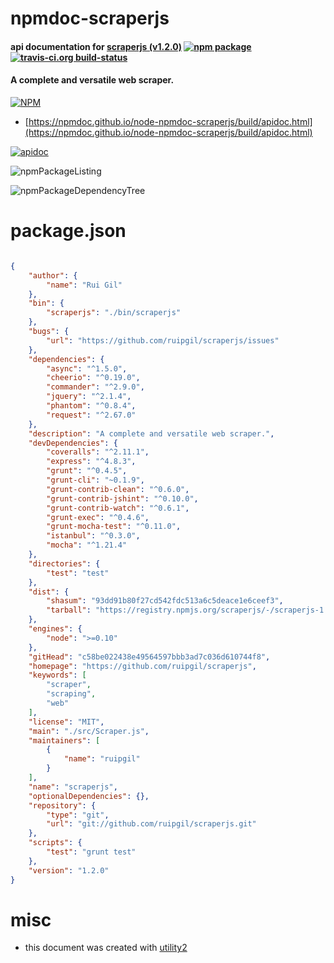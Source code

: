 # npmdoc-scraperjs

#### api documentation for  [scraperjs (v1.2.0)](https://github.com/ruipgil/scraperjs)  [![npm package](https://img.shields.io/npm/v/npmdoc-scraperjs.svg?style=flat-square)](https://www.npmjs.org/package/npmdoc-scraperjs) [![travis-ci.org build-status](https://api.travis-ci.org/npmdoc/node-npmdoc-scraperjs.svg)](https://travis-ci.org/npmdoc/node-npmdoc-scraperjs)

#### A complete and versatile web scraper.

[![NPM](https://nodei.co/npm/scraperjs.png?downloads=true&downloadRank=true&stars=true)](https://www.npmjs.com/package/scraperjs)

- [https://npmdoc.github.io/node-npmdoc-scraperjs/build/apidoc.html](https://npmdoc.github.io/node-npmdoc-scraperjs/build/apidoc.html)

[![apidoc](https://npmdoc.github.io/node-npmdoc-scraperjs/build/screenCapture.buildCi.browser.%252Ftmp%252Fbuild%252Fapidoc.html.png)](https://npmdoc.github.io/node-npmdoc-scraperjs/build/apidoc.html)

![npmPackageListing](https://npmdoc.github.io/node-npmdoc-scraperjs/build/screenCapture.npmPackageListing.svg)

![npmPackageDependencyTree](https://npmdoc.github.io/node-npmdoc-scraperjs/build/screenCapture.npmPackageDependencyTree.svg)



# package.json

```json

{
    "author": {
        "name": "Rui Gil"
    },
    "bin": {
        "scraperjs": "./bin/scraperjs"
    },
    "bugs": {
        "url": "https://github.com/ruipgil/scraperjs/issues"
    },
    "dependencies": {
        "async": "^1.5.0",
        "cheerio": "^0.19.0",
        "commander": "^2.9.0",
        "jquery": "^2.1.4",
        "phantom": "^0.8.4",
        "request": "^2.67.0"
    },
    "description": "A complete and versatile web scraper.",
    "devDependencies": {
        "coveralls": "^2.11.1",
        "express": "^4.8.3",
        "grunt": "^0.4.5",
        "grunt-cli": "~0.1.9",
        "grunt-contrib-clean": "^0.6.0",
        "grunt-contrib-jshint": "^0.10.0",
        "grunt-contrib-watch": "^0.6.1",
        "grunt-exec": "^0.4.6",
        "grunt-mocha-test": "^0.11.0",
        "istanbul": "^0.3.0",
        "mocha": "^1.21.4"
    },
    "directories": {
        "test": "test"
    },
    "dist": {
        "shasum": "93dd91b80f27cd542fdc513a6c5deace1e6ceef3",
        "tarball": "https://registry.npmjs.org/scraperjs/-/scraperjs-1.2.0.tgz"
    },
    "engines": {
        "node": ">=0.10"
    },
    "gitHead": "c58be022438e49564597bbb3ad7c036d610744f8",
    "homepage": "https://github.com/ruipgil/scraperjs",
    "keywords": [
        "scraper",
        "scraping",
        "web"
    ],
    "license": "MIT",
    "main": "./src/Scraper.js",
    "maintainers": [
        {
            "name": "ruipgil"
        }
    ],
    "name": "scraperjs",
    "optionalDependencies": {},
    "repository": {
        "type": "git",
        "url": "git://github.com/ruipgil/scraperjs.git"
    },
    "scripts": {
        "test": "grunt test"
    },
    "version": "1.2.0"
}
```



# misc
- this document was created with [utility2](https://github.com/kaizhu256/node-utility2)
